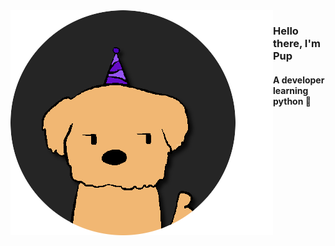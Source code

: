 <img align='left' src="https://github.com/XePupp/XePupp/blob/main/images/pfp.png?raw=true">

### Hello there, I'm Pup
#### A developer learning python 🐍
